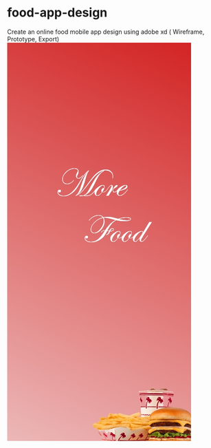 # food-app-design
Create an online food mobile app design using adobe xd ( Wireframe, Prototype, Export)
<img src="/1Splash Screen.jpg"/>
